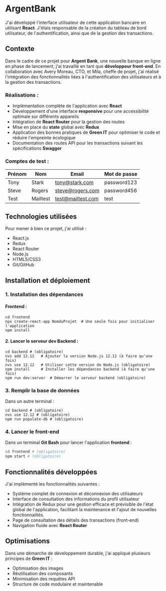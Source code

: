 # ArgentBank

J'ai développé l'interface utilisateur de cette application bancaire en utilisant **React**. J'étais responsable de la création du tableau de bord utilisateur, de l'authentification, ainsi que de la gestion des transactions.

## Contexte

Dans le cadre de ce projet pour **Argent Bank**, une nouvelle banque en ligne en phase de lancement, j'ai travaillé en tant que **développeur front-end**. En collaboration avec Avery Moreau, CTO, et Mila, cheffe de projet, j'ai réalisé l'intégration des fonctionnalités liées à l'authentification des utilisateurs et à la gestion des transactions.

### Réalisations :

-  Implémentation complète de l'application avec **React**
-  Développement d'une interface **responsive** pour une accessibilité optimale sur différents appareils
-  Intégration de **React Router** pour la gestion des routes
-  Mise en place du **state** global avec **Redux**
-  Application des bonnes pratiques de **Green IT** pour optimiser le code et réduire l'empreinte écologique
-  Documentation des routes API pour les transactions suivant les spécifications **Swagger**

### Comptes de test :

| Prénom | Nom      | Email             | Mot de passe |
| ------ | -------- | ----------------- | ------------ |
| Tony   | Stark    | tony@stark.com    | password123  |
| Steve  | Rogers   | steve@rogers.com  | password456  |
| Test   | Mailtest | test@mailtest.com | test         |

## Technologies utilisées

Pour mener à bien ce projet, j'ai utilisé :

-  React.js
-  Redux
-  React Router
-  Node.js
-  HTML5/CSS3
-  Git/GitHub

## Installation et déploiement

### 1. Installation des dépendances

#### Frontend :

```shell
cd frontend
npx create-react-app NomduProjet  # Une seule fois pour initialiser l'application
npm install
```

#### 2. Lancer le serveur dev Backend :

```shell
cd backend # (obligatoire)
nvs add 12.12   # Ajouter la version Node.js 12.12 (à faire qu'une fois)
nvs use 12.12   # Utiliser cette version de Node.js (obligatoire)
npm install     # Installer les dépendances backend (à faire qu'une fois)
npm run dev:server  # Démarrer le serveur backend (obligatoire)
```

### 3. Remplir la base de données

Dans un autre terminal :

```shell
cd backend # (obligatoire)
nvs use 12.12 # (obligatoire)
npm run populate-db # (obligatoire)
```

### 4. Lancer le front-end

Dans un terminal **Git Bash** pour lancer l'application **frontend** :

```bash
cd frontend # (obligatoire)
npm start # (obligatoire)
```

## Fonctionnalités développées

J'ai implémenté les fonctionnalités suivantes :

-  Système complet de connexion et déconnexion des utilisateurs
-  Interface de consultation des informations du profil utilisateur
-  Intégration de Redux pour une gestion efficace et prévisible de l'état global de l'application, facilitant la maintenance et l'ajout de nouvelles fonctionnalités.
-  Page de consultation des détails des transactions (front-end)
-  Navigation fluide avec **React Router**

## Optimisations

Dans une démarche de développement durable, j'ai appliqué plusieurs principes de **Green IT** :

-  Optimisation des images
-  Réutilisation des composants
-  Minimisation des requêtes API
-  Structure de code modulaire et maintenable
